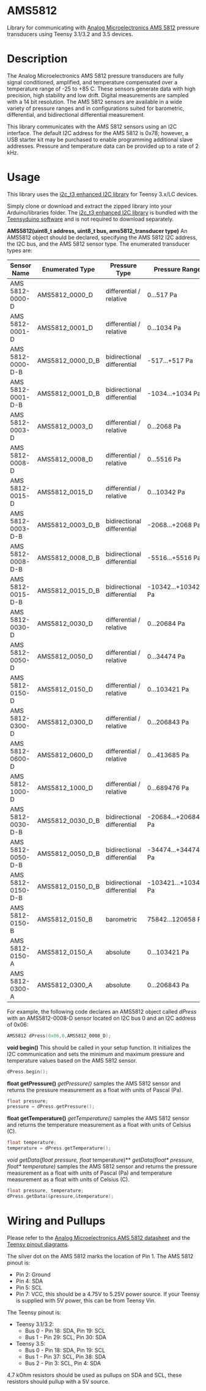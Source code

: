 # AMS5812
Library for communicating with [Analog Microelectronics AMS 5812](http://www.analog-micro.com/en/products/sensors/pressuresensors/ams5812/) pressure transducers using Teensy 3.1/3.2 and 3.5 devices.

# Description
The Analog Microelectronics AMS 5812 pressure transducers are fully signal conditioned, amplified, and temperature compensated over a temperature range of -25 to +85 C. These sensors generate data with high precision, high stability and low drift. Digital measurements are sampled with a 14 bit resolution. The AMS 5812 sensors are available in a wide variety of pressure ranges and in configurations suited for barometric, differential, and bidirectional differential measurement.

This library communicates with the AMS 5812 sensors using an I2C interface. The default I2C address for the AMS 5812 is 0x78; however, a USB starter kit may be purchased to enable programming additional slave addresses. Pressure and temperature data can be provided up to a rate of 2 kHz.

# Usage
This library uses the [i2c_t3 enhanced I2C library](https://github.com/nox771/i2c_t3) for Teensy 3.x/LC devices.

Simply clone or download and extract the zipped library into your Arduino/libraries folder. The [i2c_t3 enhanced I2C library](https://github.com/nox771/i2c_t3) is bundled with the [Teensyduino software](http://pjrc.com/teensy/td_download.html) and is not required to download separately.

**AMS5812(uint8_t address, uint8_t bus, ams5812_transducer type)**
An AMS5812 object should be declared, specifying the AMS 5812 I2C address, the I2C bus, and the AMS 5812 sensor type. The enumerated transducer types are:

| Sensor Name       | Enumerated Type  | Pressure Type              | Pressure Range       |
| -----------       | ---------------  | ---------------            | ---------------      |
| AMS 5812-0000-D   | AMS5812_0000_D   | differential / relative    | 0...517 Pa           |
| AMS 5812-0001-D   | AMS5812_0001_D   | differential / relative    | 0...1034 Pa          |
| AMS 5812-0000-D-B | AMS5812_0000_D_B | bidirectional differential | -517...+517 Pa       |
| AMS 5812-0001-D-B | AMS5812_0001_D_B | bidirectional differential | -1034...+1034 Pa     |
| AMS 5812-0003-D   | AMS5812_0003_D   | differential / relative    | 0...2068 Pa          |
| AMS 5812-0008-D   | AMS5812_0008_D   | differential / relative    | 0...5516 Pa          |
| AMS 5812-0015-D   | AMS5812_0015_D   | differential / relative    | 0...10342 Pa         |
| AMS 5812-0003-D-B | AMS5812_0003_D_B | bidirectional differential | -2068...+2068 Pa     |
| AMS 5812-0008-D-B | AMS5812_0008_D_B | bidirectional differential | -5516...+5516 Pa     |
| AMS 5812-0015-D-B | AMS5812_0015_D_B | bidirectional differential | -10342...+10342 Pa   |
| AMS 5812-0030-D   | AMS5812_0030_D   | differential / relative    | 0...20684 Pa         |
| AMS 5812-0050-D   | AMS5812_0050_D   | differential / relative    | 0...34474 Pa         |
| AMS 5812-0150-D   | AMS5812_0150_D   | differential / relative    | 0...103421 Pa        |
| AMS 5812-0300-D   | AMS5812_0300_D   | differential / relative    | 0...206843 Pa        |
| AMS 5812-0600-D   | AMS5812_0600_D   | differential / relative    | 0...413685 Pa        |
| AMS 5812-1000-D   | AMS5812_1000_D   | differential / relative    | 0...689476 Pa        |
| AMS 5812-0030-D-B | AMS5812_0030_D_B | bidirectional differential | -20684...+20684 Pa   |
| AMS 5812-0050-D-B | AMS5812_0050_D_B | bidirectional differential | -34474...+34474 Pa   |
| AMS 5812-0150-D-B | AMS5812_0150_D_B | bidirectional differential | -103421...+103421 Pa |
| AMS 5812-0150-B   | AMS5812_0150_B   | barometric                 | 75842...120658 Pa    |
| AMS 5812-0150-A   | AMS5812_0150_A   | absolute                   | 0...103421 Pa        |
| AMS 5812-0300-A   | AMS5812_0300_A   | absolute                   | 0...206843 Pa        |

For example, the following code declares an AMS5812 object called *dPress* with an AMS5812-0008-D sensor located on I2C bus 0 and an I2C address of 0x06:

```C++
AMS5812 dPress(0x06,0,AMS5812_0008_D);
```

**void begin()**
This should be called in your setup function. It initializes the I2C communication and sets the minimum and maximum pressure and temperature values based on the AMS 5812 sensor.

```C++
dPress.begin();
```

**float getPressure()**
*getPressure()* samples the AMS 5812 sensor and returns the pressure measurement as a float with units of Pascal (Pa).

```C++
float pressure;
pressure = dPress.getPressure();
```

**float getTemperature()**
*getTemperature()* samples the AMS 5812 sensor and returns the temperature measurement as a float with units of Celsius (C).

```C++
float temperature;
temperature = dPress.getTemperature();
```

**void getData(float* pressure, float* temperature)**
*getData(float&ast; pressure, float&ast; temperature)* samples the AMS 5812 sensor and returns the pressure measurement as a float with units of Pascal (Pa) and temperature measurement as a float with units of Celsius (C).

```C++
float pressure, temperature;
dPress.getData(&pressure,&temperature);
```

# Wiring and Pullups
Please refer to the [Analog Microelectronics AMS 5812 datasheet](https://github.com/bolderflight/AMS5812/blob/master/docs/ams5812.pdf) and the [Teensy pinout diagrams](https://www.pjrc.com/teensy/pinout.html).

The silver dot on the AMS 5812 marks the location of Pin 1. The AMS 5812 pinout is:

   * Pin 2: Ground
   * Pin 4: SDA
   * Pin 5: SCL
   * Pin 7: VCC, this should be a 4.75V to 5.25V power source. If your Teensy is supplied with 5V power, this can be from Teensy Vin.

The Teensy pinout is:

   * Teensy 3.1/3.2:
      * Bus 0 - Pin 18: SDA, Pin 19: SCL
      * Bus 1 - Pin 29: SCL, Pin 30: SDA
   * Teensy 3.5:
      * Bus 0 - Pin 18: SDA, Pin 19: SCL
      * Bus 1 - Pin 37: SCL, Pin 38: SDA
      * Bus 2 - Pin 3: SCL, Pin 4: SDA

4.7 kOhm resistors should be used as pullups on SDA and SCL, these resistors should pullup with a 5V source.

